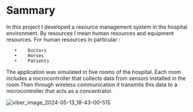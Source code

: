 #  Sammary

In this project I developed a resource management system in the hospital environment. 
By resources I mean human resources and equipment resources.
For human resources in particular :

       •	Doctors
       •	Horses
       •	Patients 

              

The application was simulated in five rooms of the hospital. Each room includes a microcontroller
that collects data from sensors installed in the room.Then through wireless communication it transmits
this data to a microcontroller that acts as a concentrator. 



![viber_image_2024-05-13_18-43-00-515](https://github.com/Stelios1908/Resource-Managment-System-in-a-hospital-Enviroment-/assets/119701409/330fec14-6fb6-4070-9bf7-8097a23592fc)
